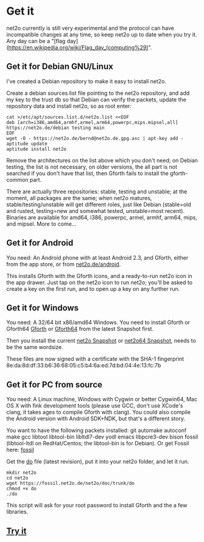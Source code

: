 Get it
======

net2o currently is still very experimental and the protocol can have
incompatible changes at any time, so keep net2o up to date when you
try it.  Any day can be a "[flag day](https://en.wikipedia.org/wiki/Flag_day_(computing%29)".

Get it for Debian GNU/Linux
---------------------------

I've created a Debian repository to make it easy to install net2o.

Create a debian sources.list file pointing to the net2o repository,
and add my key to the trust db so that Debian can verify the packets,
update the repository data and install net2o, so as root enter:

    cat >/etc/apt/sources.list.d/net2o.list <<EOF
    deb [arch=i386,amd64,armhf,armel,arm64,powerpc,mips.mipsel,all] https://net2o.de/debian testing main
    EOF
    wget -O - https://net2o.de/bernd@net2o.de.gpg.asc | apt-key add -
    aptitude update
    aptitude install net2o

Remove the architectures on the list above which you don't need; on
Debian testing, the list is not necessary, on older versions, the all
part is not searched if you don't have that list, then Gforth fails to
install the gforth-common part.

There are actually three repositories: stable, testing and unstable;
at the moment, all packages are the same; when net2o matures,
stable/testing/unstable will get different roles, just like Debian
(stable=old and rusted, testing=new and somewhat tested, unstable=most
recent).  Binaries are available for amd64, i386, powerpc, armel,
armhf, arm64, mips, and mipsel.  More to come...

Get it for Android
------------------

You need: An Android phone with at least Android 2.3, and Gforth,
either from the app store, or from [net2o.de/android](https://net2o.de/android/Gforth.apk).

This installs Gforth with the Gforth icons, and a ready-to-run net2o
icon in the app drawer.  Just tap on the net2o icon to run net2o;
you'll be asked to create a key on the first run, and to open up a key
on any further run.

Get it for Windows
------------------

You need: A 32/64 bit x86/amd64 Windows. You need to install Gforth or Gforth64
[Gforth](http://www.complang.tuwien.ac.at/forth/gforth/Snapshots/current/gforth.exe) or
[Gforth64](http://www.complang.tuwien.ac.at/forth/gforth/Snapshots/current/gforth64.exe)
from the latest Snapshot first.

Then you install the current [net2o
Snapshot](https://net2o.de/windows/net2o.exe) or [net2o64
Snapshot](https://net2o.de/windows/net2o64.exe), needs to be the same wordsize.

These files are now signed with a certificate with the SHA-1 fingerprint 
8e:da:8d:df:33:b6:36:68:05:c5:b4:6a:ed:7d:bd:04:4e:13:fc:7b

Get it for PC from source
-------------------------

You need: A Linux machine, Windows with Cygwin or better Cygwin64, Mac
OS X with fink development tools (please use GCC, don't use XCode's
clang, it takes ages to compile Gforth with clang).  You could also
compile the Android version with Android SDK+NDK, but that's a different story.

You want to have the following packets installed: git automake
autoconf make gcc libtool libtool-bin libltdl7-dev yodl emacs
libpcre3-dev bison fossil (libtool-ltdl on RedHat/Centos; the
libtool-bin is for Debian). Or get Fossil here:
[fossil](http://www.fossil-scm.org/index.html/doc/tip/www/index.wiki)

Get the [do](https://fossil.net2o.de/net2o/doc/trunk/do) file
(latest revision), put it into your net2o folder, and let it run.

    mkdir net2o
    cd net2o
    wget https://fossil.net2o.de/net2o/doc/trunk/do
    chmod +x do
    ./do

This script will ask for your root password to install Gforth and the
a few libraries.

[Try it](try-it.md)
-------------------
